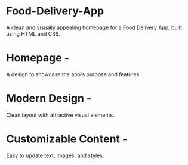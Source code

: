 # Food-Delivery-App
A clean and visually appealing homepage for a Food Delivery App, built using HTML and CSS.

# Homepage -
A design to showcase the app's purpose and features.
# Modern Design - 
Clean layout with attractive visual elements.
# Customizable Content - 
Easy to update text, images, and styles.
